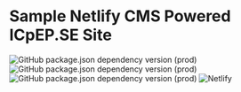 # Sample Netlify CMS Powered ICpEP.SE Site

![GitHub package.json dependency version (prod)](https://img.shields.io/github/package-json/dependency-version/decanTyme/sample-netlify-cms-icp-ep.se-ustp-site/react)
![GitHub package.json dependency version (prod)](https://img.shields.io/github/package-json/dependency-version/decanTyme/sample-netlify-cms-icp-ep.se-ustp-site/gatsby)
![GitHub package.json dependency version (prod)](https://img.shields.io/github/package-json/dependency-version/decanTyme/sample-netlify-cms-icp-ep.se-ustp-site/netlify-cms-app)
![Netlify](https://img.shields.io/netlify/441d507b-03cd-46bb-a122-1631edff6390)
